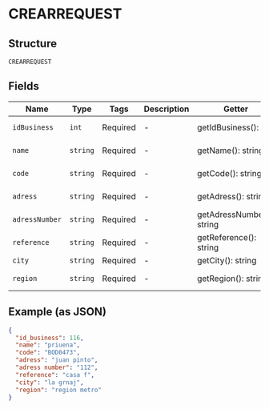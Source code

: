 
# CREARREQUEST

## Structure

`CREARREQUEST`

## Fields

| Name | Type | Tags | Description | Getter | Setter |
|  --- | --- | --- | --- | --- | --- |
| `idBusiness` | `int` | Required | - | getIdBusiness(): int | setIdBusiness(int idBusiness): void |
| `name` | `string` | Required | - | getName(): string | setName(string name): void |
| `code` | `string` | Required | - | getCode(): string | setCode(string code): void |
| `adress` | `string` | Required | - | getAdress(): string | setAdress(string adress): void |
| `adressNumber` | `string` | Required | - | getAdressNumber(): string | setAdressNumber(string adressNumber): void |
| `reference` | `string` | Required | - | getReference(): string | setReference(string reference): void |
| `city` | `string` | Required | - | getCity(): string | setCity(string city): void |
| `region` | `string` | Required | - | getRegion(): string | setRegion(string region): void |

## Example (as JSON)

```json
{
  "id_business": 116,
  "name": "priuena",
  "code": "BOD0473",
  "adress": "juan pinto",
  "adress number": "112",
  "reference": "casa f",
  "city": "la grnaj",
  "region": "region metro"
}
```

